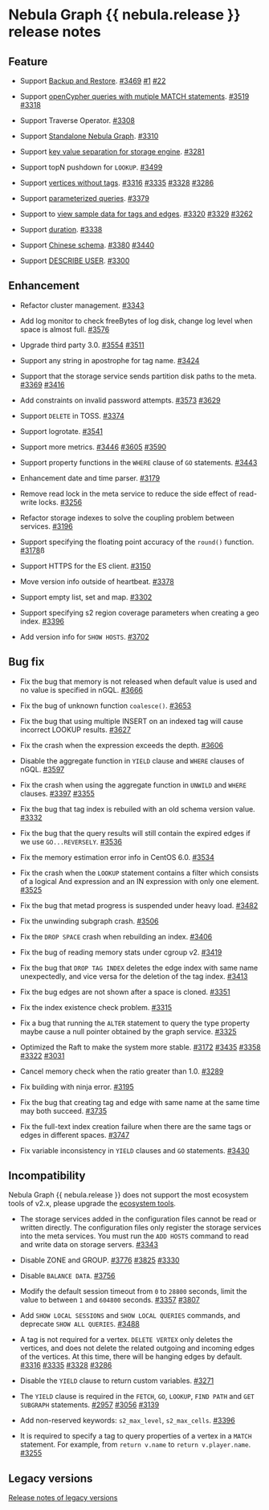 # Nebula Graph {{ nebula.release }} release notes

## Feature

- Support [Backup and Restore](../7.data-security/2.backup-restore/1.what-is-br.md). [#3469](https://github.com/vesoft-inc/nebula/pull/3469) [#1](https://github.com/vesoft-inc/nebula-agent/pull/1) [#22](https://github.com/vesoft-inc/nebula-br/pull/22)

- Support [openCypher queries with mutiple MATCH statements](../3.ngql-guide/7.general-query-statements/2.match.md). [#3519](https://github.com/vesoft-inc/nebula/pull/3519) [#3318](https://github.com/vesoft-inc/nebula/pull/3318)

- Support Traverse Operator. [#3308](https://github.com/vesoft-inc/nebula/pull/3308)

- Support [Standalone Nebula Graph](../4.deployment-and-installation/standalone-deployment.md). [#3310](https://github.com/vesoft-inc/nebula/pull/3310)

- Support [key value separation for storage engine](../5.configurations-and-logs/1.configurations/4.storage-config.md). [#3281](https://github.com/vesoft-inc/nebula/pull/3281)

- Support topN pushdown for `LOOKUP`. [#3499](https://github.com/vesoft-inc/nebula/pull/3499)

- Support [vertices without tags](../3.ngql-guide/12.vertex-statements/1.insert-vertex.md). [#3316](https://github.com/vesoft-inc/nebula/pull/3316) [#3335](https://github.com/vesoft-inc/nebula/pull/3335) [#3328](https://github.com/vesoft-inc/nebula/pull/3328) [#3286](https://github.com/vesoft-inc/nebula/pull/3286)

- Support [parameterized queries](../nebula-console.md). [#3379](https://github.com/vesoft-inc/nebula/pull/3379)

- Support to [view sample data for tags and edges](../3.ngql-guide/7.general-query-statements/2.match.md). [#3320](https://github.com/vesoft-inc/nebula/pull/3320) [#3329](https://github.com/vesoft-inc/nebula/pull/3329) [#3262](https://github.com/vesoft-inc/nebula/pull/3262)

- Support [duration](../3.ngql-guide/3.data-types/4.date-and-time.md). [#3338](https://github.com/vesoft-inc/nebula/pull/3338)

- Support [Chinese schema](../3.ngql-guide/1.nGQL-overview/keywords-and-reserved-words.md). [#3380](https://github.com/vesoft-inc/nebula/pull/3380)  [#3440](https://github.com/vesoft-inc/nebula/pull/3440)

- Support [DESCRIBE USER](../7.data-security/1.authentication/2.management-user.md). [#3300](https://github.com/vesoft-inc/nebula/pull/3300)

<!--
- 支持Snowflake IDs。 [#3500](https://github.com/vesoft-inc/nebula/pull/3500)
-->

## Enhancement

- Refactor cluster management. [#3343](https://github.com/vesoft-inc/nebula/pull/3343)

- Add log monitor to check freeBytes of log disk, change log level when space is almost full. [#3576](https://github.com/vesoft-inc/nebula/pull/3576)

- Upgrade third party 3.0. [#3554](https://github.com/vesoft-inc/nebula/pull/3554) [#3511](https://github.com/vesoft-inc/nebula/pull/3511)

- Support any string in apostrophe for tag name. [#3424](https://github.com/vesoft-inc/nebula/pull/3424)

- Support that the storage service sends partition disk paths to the meta. [#3369](https://github.com/vesoft-inc/nebula/pull/3369) [#3416](https://github.com/vesoft-inc/nebula/pull/3416)

- Add constraints on invalid password attempts. [#3573](https://github.com/vesoft-inc/nebula/pull/3573) [#3629](https://github.com/vesoft-inc/nebula/pull/3629)

- Support `DELETE` in TOSS. [#3374](https://github.com/vesoft-inc/nebula/pull/3374)

- Support logrotate. [#3541](https://github.com/vesoft-inc/nebula/pull/3541)

- Support more metrics. [#3446](https://github.com/vesoft-inc/nebula/pull/3446) [#3605](https://github.com/vesoft-inc/nebula/pull/3605) [#3590](https://github.com/vesoft-inc/nebula/pull/3590)

- Support property functions in the `WHERE` clause of `GO` statements. [#3443](https://github.com/vesoft-inc/nebula/pull/3443)

- Enhancement date and time parser. [#3179](https://github.com/vesoft-inc/nebula/pull/3179)

- Remove read lock in the meta service to reduce the side effect of read-write locks. [#3256](https://github.com/vesoft-inc/nebula/pull/3256)

- Refactor storage indexes to solve the coupling problem between services. [#3196](https://github.com/vesoft-inc/nebula/pull/3196)

- Support specifying the floating point accuracy of the `round()` function. [#3178](https://github.com/vesoft-inc/nebula/pull/3178)ß

- Support HTTPS for the ES client. [#3150](https://github.com/vesoft-inc/nebula/pull/3150)

- Move version info outside of heartbeat.  [#3378](https://github.com/vesoft-inc/nebula/pull/3378)

- Support empty list, set and map. [#3302](https://github.com/vesoft-inc/nebula/pull/3302)

- Support specifying s2 region coverage parameters when creating a geo index. [#3396](https://github.com/vesoft-inc/nebula/pull/3396)

- Add version info for `SHOW HOSTS`. [#3702](https://github.com/vesoft-inc/nebula/pull/3702)

## Bug fix

- Fix the bug that memory is not released when default value is used and no value is specified in nGQL. [#3666](https://github.com/vesoft-inc/nebula/pull/3666)

- Fix the bug of unknown function `coalesce()`. [#3653](https://github.com/vesoft-inc/nebula/pull/3653)

- Fix the bug that using multiple INSERT on an indexed tag will cause incorrect LOOKUP results. [#3627](https://github.com/vesoft-inc/nebula/pull/3627)

- Fix the crash when the expression exceeds the depth. [#3606](https://github.com/vesoft-inc/nebula/pull/3606)

- Disable the aggregate function in `YIELD` clause and `WHERE` clauses of nGQL. [#3597](https://github.com/vesoft-inc/nebula/pull/3597)

- Fix the crash when using the aggregate function in `UNWILD` and `WHERE` clauses. [#3397](https://github.com/vesoft-inc/nebula/pull/3397) [#3355](https://github.com/vesoft-inc/nebula/pull/3355)

- Fix the bug that tag index is rebuiled with an old schema version value. [#3332](https://github.com/vesoft-inc/nebula/pull/3332)

- Fix the bug that the query results will still contain the expired edges if we use `GO...REVERSELY`. [#3536](https://github.com/vesoft-inc/nebula/pull/3536)

- Fix the memory estimation error info in CentOS 6.0. [#3534](https://github.com/vesoft-inc/nebula/pull/3534)

- Fix the crash when the `LOOKUP` statement contains a filter which consists of a logical And expression and an IN expression with only one element. [#3525](https://github.com/vesoft-inc/nebula/pull/3525)

- Fix the bug that metad progress is suspended under heavy load. [#3482](https://github.com/vesoft-inc/nebula/pull/3482)

- Fix the unwinding subgraph crash. [#3506](https://github.com/vesoft-inc/nebula/pull/3506)

- Fix the `DROP SPACE` crash when rebuilding an index. [#3406](https://github.com/vesoft-inc/nebula/pull/3406)

- Fix the bug of reading memory stats under cgroup v2. [#3419](https://github.com/vesoft-inc/nebula/pull/3419)

- Fix the bug that `DROP TAG INDEX` deletes the edge index with same name unexpectedly, and vice versa for the deletion of the tag index. [#3413](https://github.com/vesoft-inc/nebula/pull/3413)

- Fix the bug edges are not shown after a space is cloned. [#3351](https://github.com/vesoft-inc/nebula/pull/3351)

- Fix the index existence check problem. [#3315](https://github.com/vesoft-inc/nebula/pull/3315)

- Fix a bug that running the `ALTER` statement to query the type property maybe cause a null pointer obtained by the graph service. [#3325](https://github.com/vesoft-inc/nebula/pull/3325)

- Optimized the Raft to make the system more stable. [#3172](https://github.com/vesoft-inc/nebula/pull/3172) [#3435](https://github.com/vesoft-inc/nebula/pull/3435) [#3358](https://github.com/vesoft-inc/nebula/pull/3358) [#3322](https://github.com/vesoft-inc/nebula/pull/3322) [#3031](https://github.com/vesoft-inc/nebula/pull/3031)

- Cancel memory check when the ratio greater than 1.0. [#3289](https://github.com/vesoft-inc/nebula/pull/3289)

- Fix building with ninja error. [#3195](https://github.com/vesoft-inc/nebula/pull/3195)

- Fix the bug that creating tag and edge with same name at the same time may both succeed. [#3735](https://github.com/vesoft-inc/nebula/pull/3735)

- Fix the full-text index creation failure when there are the same tags or edges in different spaces. [#3747](https://github.com/vesoft-inc/nebula/pull/3747)

- Fix variable inconsistency in `YIELD` clauses and `GO` statements. [#3430](https://github.com/vesoft-inc/nebula/pull/3430)

## Incompatibility

Nebula Graph {{ nebula.release }} does not support the most ecosystem tools of v2.x, please upgrade the [ecosystem tools](6.eco-tool-version.md).

- The storage services added in the configuration files cannot be read or written directly. The configuration files only register the storage services into the meta services. You must run the `ADD HOSTS` command to read and write data on storage servers. [#3343](https://github.com/vesoft-inc/nebula/pull/3343)

- Disable ZONE and GROUP. [#3776](https://github.com/vesoft-inc/nebula/pull/3776) [#3825](https://github.com/vesoft-inc/nebula/pull/3825)  [#3330](https://github.com/vesoft-inc/nebula/pull/3330)

- Disable `BALANCE DATA`.  [#3756](https://github.com/vesoft-inc/nebula/pull/3756)

- Modify the default session timeout from `0` to `28800` seconds, limit the value to between `1` and `604800` seconds. [#3357](https://github.com/vesoft-inc/nebula/pull/3357) [#3807](https://github.com/vesoft-inc/nebula/pull/3807)

- Add `SHOW LOCAL SESSIONS` and `SHOW LOCAL QUERIES` commands, and deprecate `SHOW ALL QUERIES`. [#3488](https://github.com/vesoft-inc/nebula/pull/3488)

- A tag is not required for a vertex. `DELETE VERTEX` only deletes the vertices, and does not delete the related outgoing and incoming edges of the vertices. At this time, there will be hanging edges by default. [#3316](https://github.com/vesoft-inc/nebula/pull/3316) [#3335](https://github.com/vesoft-inc/nebula/pull/3335) [#3328](https://github.com/vesoft-inc/nebula/pull/3328) [#3286](https://github.com/vesoft-inc/nebula/pull/3286)

- Disable the `YIELD` clause to return custom variables. [#3271](https://github.com/vesoft-inc/nebula/pull/3271)

- The `YIELD` clause is required in the `FETCH`, `GO`, `LOOKUP`, `FIND PATH` and `GET SUBGRAPH` statements. [#2957](https://github.com/vesoft-inc/nebula/pull/2957) [#3056](https://github.com/vesoft-inc/nebula/pull/3056) [#3139](https://github.com/vesoft-inc/nebula/pull/3139)

- Add non-reserved keywords: `s2_max_level`, `s2_max_cells`. [#3396](https://github.com/vesoft-inc/nebula/pull/3396)

- It is required to specify a tag to query properties of a vertex in a `MATCH` statement. For example, from `return v.name` to `return v.player.name`. [#3255](https://github.com/vesoft-inc/nebula/pull/3255)
## Legacy versions

[Release notes of legacy versions](https://nebula-graph.com.cn/tags/release-note/)

